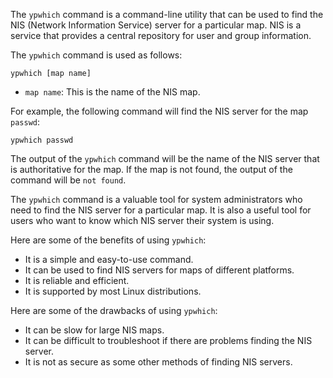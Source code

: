 The `ypwhich` command is a command-line utility that can be used to find the NIS (Network Information Service) server for a particular map. NIS is a service that provides a central repository for user and group information.

The `ypwhich` command is used as follows:

```
ypwhich [map name]
```

* `map name`: This is the name of the NIS map.

For example, the following command will find the NIS server for the map `passwd`:

```
ypwhich passwd
```

The output of the `ypwhich` command will be the name of the NIS server that is authoritative for the map. If the map is not found, the output of the command will be `not found`.

The `ypwhich` command is a valuable tool for system administrators who need to find the NIS server for a particular map. It is also a useful tool for users who want to know which NIS server their system is using.

Here are some of the benefits of using `ypwhich`:

* It is a simple and easy-to-use command.
* It can be used to find NIS servers for maps of different platforms.
* It is reliable and efficient.
* It is supported by most Linux distributions.

Here are some of the drawbacks of using `ypwhich`:

* It can be slow for large NIS maps.
* It can be difficult to troubleshoot if there are problems finding the NIS server.
* It is not as secure as some other methods of finding NIS servers.
